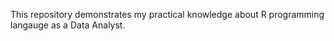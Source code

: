 This repository demonstrates my practical knowledge about R programming langauge as a Data Analyst.
